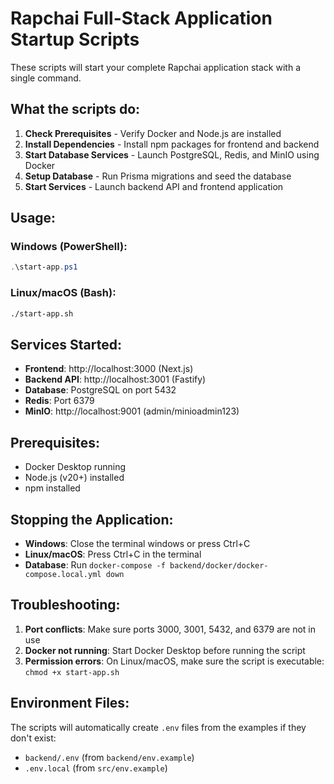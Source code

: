 # Rapchai Full-Stack Application Startup Scripts

These scripts will start your complete Rapchai application stack with a single command.

## What the scripts do:

1. **Check Prerequisites** - Verify Docker and Node.js are installed
2. **Install Dependencies** - Install npm packages for frontend and backend
3. **Start Database Services** - Launch PostgreSQL, Redis, and MinIO using Docker
4. **Setup Database** - Run Prisma migrations and seed the database
5. **Start Services** - Launch backend API and frontend application

## Usage:

### Windows (PowerShell):
```powershell
.\start-app.ps1
```

### Linux/macOS (Bash):
```bash
./start-app.sh
```

## Services Started:

- **Frontend**: http://localhost:3000 (Next.js)
- **Backend API**: http://localhost:3001 (Fastify)
- **Database**: PostgreSQL on port 5432
- **Redis**: Port 6379
- **MinIO**: http://localhost:9001 (admin/minioadmin123)

## Prerequisites:

- Docker Desktop running
- Node.js (v20+) installed
- npm installed

## Stopping the Application:

- **Windows**: Close the terminal windows or press Ctrl+C
- **Linux/macOS**: Press Ctrl+C in the terminal
- **Database**: Run `docker-compose -f backend/docker/docker-compose.local.yml down`

## Troubleshooting:

1. **Port conflicts**: Make sure ports 3000, 3001, 5432, and 6379 are not in use
2. **Docker not running**: Start Docker Desktop before running the script
3. **Permission errors**: On Linux/macOS, make sure the script is executable: `chmod +x start-app.sh`

## Environment Files:

The scripts will automatically create `.env` files from the examples if they don't exist:
- `backend/.env` (from `backend/env.example`)
- `.env.local` (from `src/env.example`)

